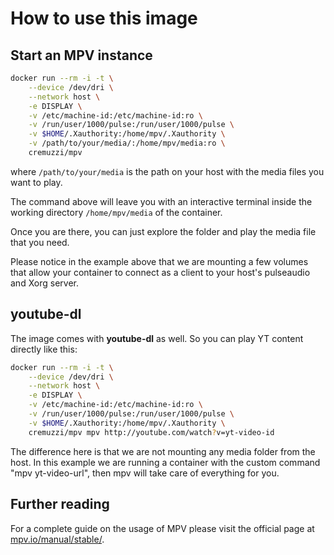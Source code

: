 # How to use this image

## Start an MPV instance

```sh
docker run --rm -i -t \
    --device /dev/dri \
    --network host \
    -e DISPLAY \
    -v /etc/machine-id:/etc/machine-id:ro \
    -v /run/user/1000/pulse:/run/user/1000/pulse \
    -v $HOME/.Xauthority:/home/mpv/.Xauthority \
    -v /path/to/your/media/:/home/mpv/media:ro \
    cremuzzi/mpv
```

where `/path/to/your/media` is the path on your host with the media files you want to play.

The command above will leave you with an interactive terminal inside the working directory `/home/mpv/media` of the container.

Once you are there, you can just explore the folder and play the media file that you need.

Please notice in the example above that we are mounting a few volumes that allow your container to
connect as a client to your host's pulseaudio and Xorg server.

## youtube-dl

The image comes with **youtube-dl** as well. So you can play YT content directly like this:

```sh
docker run --rm -i -t \
    --device /dev/dri \
    --network host \
    -e DISPLAY \
    -v /etc/machine-id:/etc/machine-id:ro \
    -v /run/user/1000/pulse:/run/user/1000/pulse \
    -v $HOME/.Xauthority:/home/mpv/.Xauthority \
    cremuzzi/mpv mpv http://youtube.com/watch?v=yt-video-id
```

The difference here is that we are not mounting any media folder from the host.
In this example we are running a container with the custom command "mpv yt-video-url", then mpv will take care of everything for you.

## Further reading

For a complete guide on the usage of MPV please visit the official page at [mpv.io/manual/stable/](https://mpv.io/manual/stable/).
